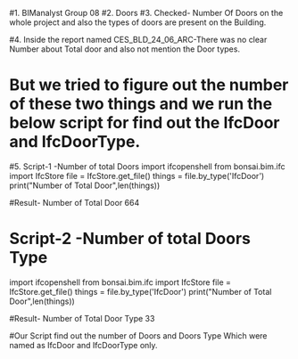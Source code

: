 #1. BIManalyst Group 08 
#2. Doors
#3. Checked- Number Of Doors on the whole project and also the types of doors are present on the Building.

#4. Inside the report named CES_BLD_24_06_ARC-There was no clear Number about Total door and also not mention the Door types.
#   But we tried to figure out the number of these two things and we run the below script for find out the IfcDoor and IfcDoorType.
#5. Script-1 -Number of total Doors
import ifcopenshell
from bonsai.bim.ifc import IfcStore
file = IfcStore.get_file()
things = file.by_type('IfcDoor')
print("Number of Total Door",len(things))

#Result- Number of Total Door 664

# Script-2 -Number of total Doors Type
import ifcopenshell
from bonsai.bim.ifc import IfcStore
file = IfcStore.get_file()
things = file.by_type('IfcDoor')
print("Number of Total Door",len(things)) 

#Result- Number of Total Door Type 33

#Our Script find out the number of Doors and Doors Type Which were named as IfcDoor and IfcDoorType only.